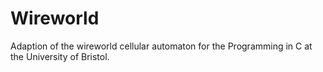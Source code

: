 # Wireworld
Adaption of the wireworld cellular automaton for the Programming in C at the University of Bristol. 
